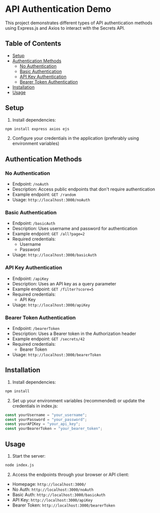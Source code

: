 # API Authentication Demo

This project demonstrates different types of API authentication methods using Express.js and Axios to interact with the Secrets API.

## Table of Contents
- [Setup](#setup)
- [Authentication Methods](#authentication-methods)
  - [No Authentication](#no-authentication)
  - [Basic Authentication](#basic-authentication)
  - [API Key Authentication](#api-key-authentication)
  - [Bearer Token Authentication](#bearer-token-authentication)
- [Installation](#installation)
- [Usage](#usage)


## Setup

1. Install dependencies:
```bash
npm install express axios ejs
```

2. Configure your credentials in the application (preferably using environment variables)

## Authentication Methods

### No Authentication
- Endpoint: `/noAuth`
- Description: Access public endpoints that don't require authentication
- Example endpoint: `GET /random`
- Usage: `http://localhost:3000/noAuth`

### Basic Authentication
- Endpoint: `/basicAuth`
- Description: Uses username and password for authentication
- Example endpoint: `GET /all?page=2`
- Required credentials:
  - Username
  - Password
- Usage: `http://localhost:3000/basicAuth`

### API Key Authentication
- Endpoint: `/apiKey`
- Description: Uses an API key as a query parameter
- Example endpoint: `GET /filter?score=5`
- Required credentials:
  - API Key
- Usage: `http://localhost:3000/apiKey`

### Bearer Token Authentication
- Endpoint: `/bearerToken`
- Description: Uses a Bearer token in the Authorization header
- Example endpoint: `GET /secrets/42`
- Required credentials:
  - Bearer Token
- Usage: `http://localhost:3000/bearerToken`

## Installation

1. Install dependencies:
```bash
npm install
```

2. Set up your environment variables (recommended) or update the credentials in index.js:
```javascript
const yourUsername = "your_username";
const yourPassword = "your_password";
const yourAPIKey = "your_api_key";
const yourBearerToken = "your_bearer_token";
```

## Usage

1. Start the server:
```bash
node index.js
```

2. Access the endpoints through your browser or API client:
- Homepage: `http://localhost:3000/`
- No Auth: `http://localhost:3000/noAuth`
- Basic Auth: `http://localhost:3000/basicAuth`
- API Key: `http://localhost:3000/apiKey`
- Bearer Token: `http://localhost:3000/bearerToken`

